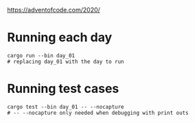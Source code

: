 https://adventofcode.com/2020/

# Running each day

```
cargo run --bin day_01
# replacing day_01 with the day to run
```

# Running test cases
```
cargo test --bin day_01 -- --nocapture
# -- --nocapture only needed when debugging with print outs
```
